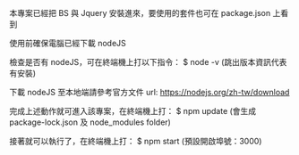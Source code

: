 本專案已經把 BS 與 Jquery 安裝進來，要使用的套件也可在 package.json 上看到

使用前確保電腦已經下載 nodeJS

檢查是否有 nodeJS，可在終端機上打以下指令： $ node -v (跳出版本資訊代表有安裝)

下載 nodeJS 至本地端請參考官方文件 url: https://nodejs.org/zh-tw/download

完成上述動作就可進入該專案，在終端機上打： $ npm update (會生成 package-lock.json 及 node_modules folder)

接著就可以執行了，在終端機上打： $ npm start (預設開啟埠號：3000)